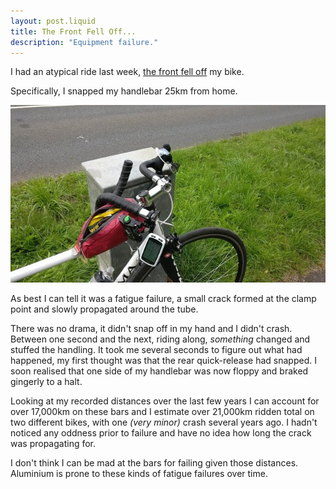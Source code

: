```yaml
---
layout: post.liquid
title: The Front Fell Off...
description: "Equipment failure."
---
```


I had an atypical ride last week, [the front fell off](https://www.youtube.com/watch?v=3m5qxZm_JqM) my bike.

Specifically, I snapped my handlebar 25km from home.

![The offending bars](/assets/img/posts/2020-08-02-img0.jpeg)

As best I can tell it was a fatigue failure, a small crack formed at the clamp point and slowly propagated around the tube.

There was no drama, it didn't snap off in my hand and I didn't crash. Between one second and the next, riding along, _something_ changed and stuffed the handling. It took me several seconds to figure out what had happened, my first thought was that the rear quick-release had snapped. I soon realised that one side of my handlebar was now floppy and braked gingerly to a halt.

Looking at my recorded distances over the last few years I can account for over 17,000km on these bars and I estimate over 21,000km ridden total on two different bikes, with one _(very minor)_ crash several years ago. I hadn't noticed any oddness prior to failure and have no idea how long the crack was propagating for. 

I don't think I can be mad at the bars for failing given those distances. Aluminium is prone to these kinds of fatigue failures over time. 
